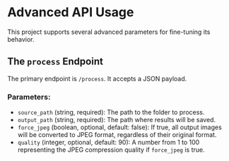 # Advanced API Usage

This project supports several advanced parameters for fine-tuning its behavior.

## The `process` Endpoint
The primary endpoint is `/process`. It accepts a JSON payload.

### Parameters:
-   `source_path` (string, required): The path to the folder to process.
-   `output_path` (string, required): The path where results will be saved.
-   `force_jpeg` (boolean, optional, default: false): If true, all output images will be converted to JPEG format, regardless of their original format.
-   `quality` (integer, optional, default: 90): A number from 1 to 100 representing the JPEG compression quality if `force_jpeg` is true.